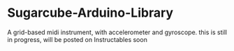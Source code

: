 Sugarcube-Arduino-Library
=========================

A grid-based midi instrument, with accelerometer and gyroscope.  this is still in progress, will be posted on Instructables soon

